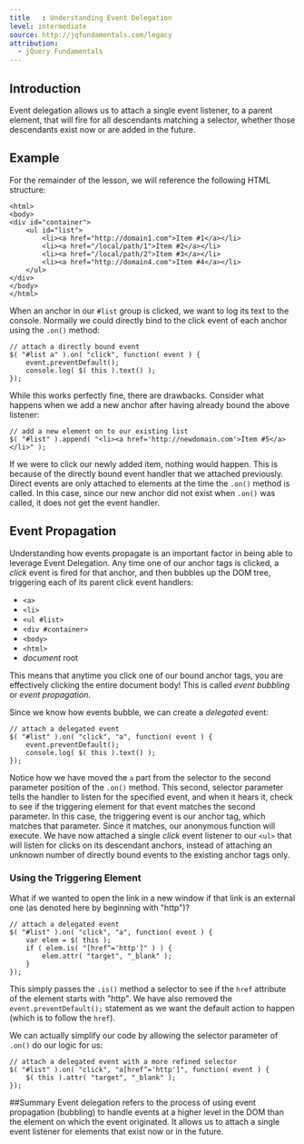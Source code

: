 ```yaml
---
title   : Understanding Event Delegation
level: intermediate
source: http://jqfundamentals.com/legacy
attribution:
  - jQuery Fundamentals
---
```


## Introduction

Event delegation allows us to attach a single event listener, to a parent element, that will fire for all descendants matching a selector, whether those descendants exist now or are added in the future.

## Example

For the remainder of the lesson, we will reference the following HTML structure:
```
<html>
<body>
<div id="container">
	<ul id="list">
		<li><a href="http://domain1.com">Item #1</a></li>
		<li><a href="/local/path/1">Item #2</a></li>
		<li><a href="/local/path/2">Item #3</a></li>
		<li><a href="http://domain4.com">Item #4</a></li>
	</ul>
</div>
</body>
</html>
```

When an anchor in our `#list` group is clicked, we want to log its text to the console. Normally we could directly bind to the click event of each anchor using the `.on()` method:

```
// attach a directly bound event
$( "#list a" ).on( "click", function( event ) {
	event.preventDefault();
	console.log( $( this ).text() );
});
```

While this works perfectly fine, there are drawbacks. Consider what happens when we add a new anchor after having already bound the above listener:

```
// add a new element on to our existing list
$( "#list" ).append( "<li><a href='http://newdomain.com'>Item #5</a></li>" );
```

If we were to click our newly added item, nothing would happen. This is because of the directly bound event handler that we attached previously. Direct events are only attached to elements at the time the `.on()` method is called. In this case, since our new anchor did not exist when `.on()` was called, it does not get the event handler.

## Event Propagation

Understanding how events propagate is an important factor in being able to leverage Event Delegation. Any time one of our anchor tags is clicked, a *click* event is fired for that anchor, and then bubbles up the DOM tree, triggering each of its parent click event handlers:

* `<a>`
* `<li>`
* `<ul #list>`
* `<div #container>`
* `<body>`
* `<html>`
* *document* root

This means that anytime you click one of our bound anchor tags, you are effectively clicking the entire document body! This is called *event bubbling* or *event propagation*.

Since we know how events bubble, we can create a *delegated* event: 

```
// attach a delegated event
$( "#list" ).on( "click", "a", function( event ) {
	event.preventDefault();
	console.log( $( this ).text() );
});
```

Notice how we have moved the `a` part from the selector to the second parameter position of the `.on()` method. This second, selector parameter tells the handler to listen for the specified event, and when it hears it, check to see if the triggering element for that event matches the second parameter. In this case, the triggering event is our anchor tag, which matches that parameter. Since it matches, our anonymous function will execute. We have now attached a single *click* event listener to our `<ul>` that will listen for clicks on its descendant anchors, instead of attaching an unknown number of directly bound events to the existing anchor tags only.

### Using the Triggering Element

What if we wanted to open the link in a new window if that link is an external one (as denoted here by beginning with "http")? 

```
// attach a delegated event
$( "#list" ).on( "click", "a", function( event ) {
	var elem = $( this );
	if ( elem.is( "[href^='http']" ) ) {
		elem.attr( "target", "_blank" );
	}
});
```

This simply passes the `.is()` method a selector to see if the `href` attribute of the element starts with "http". We have also removed the `event.preventDefault();` statement as we want the default action to happen (which is to follow the `href`).

We can actually simplify our code by allowing the selector parameter of `.on()` do our logic for us:

```
// attach a delegated event with a more refined selector
$( "#list" ).on( "click", "a[href^='http']", function( event ) {
	$( this ).attr( "target", "_blank" );
});
```

##Summary
Event delegation refers to the process of using event propagation (bubbling) to handle events at a higher level in the DOM than the element on which the event originated. It allows us to attach a single event listener for elements that exist now or in the future.
